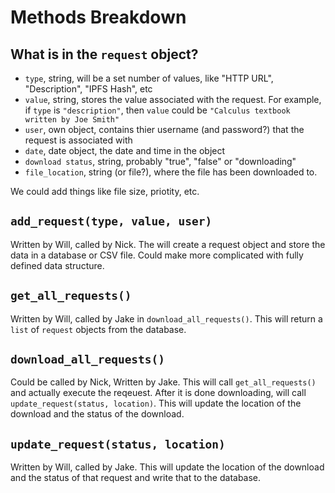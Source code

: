 # Methods Breakdown

## What is in the `request` object?

- `type`, string, will be a set number of values, like "HTTP URL",
  "Description", "IPFS Hash", etc
- `value`, string, stores the value associated with the request. For
  example, if `type` is `"description"`, then `value` could be
  `"Calculus textbook written by Joe Smith"`
- `user`, own object, contains thier username (and password?) that the
  request is associated with
- `date`, date object, the date and time in the object 
- `download status`, string, probably "true", "false" or "downloading"
- `file_location`, string (or file?), where the file has been
  downloaded to.
  
We could add things like file size, priotity, etc.

## `add_request(type, value, user)`

Written by Will, called by Nick. The will create a request object and
store the data in a database or CSV file. Could make more complicated
with fully defined data structure.

## `get_all_requests()`

Written by Will, called by Jake in `download_all_requests()`. This
will return a `list` of `request` objects from the database.

## `download_all_requests()`

Could be called by Nick, Written by Jake. This will call
`get_all_requests()` and actually execute the reqeuest. After it is
done downloading, will call `update_request(status, location)`. This
will update the location of the download and the status of the
download.

## `update_request(status, location)`

Written by Will, called by Jake. This will update the location of the
download and the status of that request and write that to the database.
